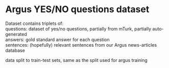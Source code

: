 Argus YES/NO questions dataset
==============================

Dataset contains triplets of:  
questions: dataset of yes/no questions, partially from mTurk, partially auto-generated  
answers: gold standard answer for each question  
sentences: (hopefully) relevant sentences from our Argus news-articles database  

data split to train-test sets, same as the split used for argus training
